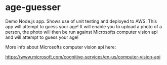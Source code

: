 # age-guesser
Demo Node.js app. Shows use of unit  testing and deployed to AWS.
This app will attempt to guess your age!
It will enable you to upload a photo of a person, the photo will then be run against 
Microsofts computer vision api and will attempt to guess your age!

More info about Microsofts computer vision api here:

https://www.microsoft.com/cognitive-services/en-us/computer-vision-api